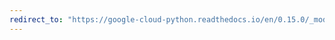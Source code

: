 ```yaml
---
redirect_to: "https://google-cloud-python.readthedocs.io/en/0.15.0/_modules/gcloud/resource_manager/project.html"
---
```


